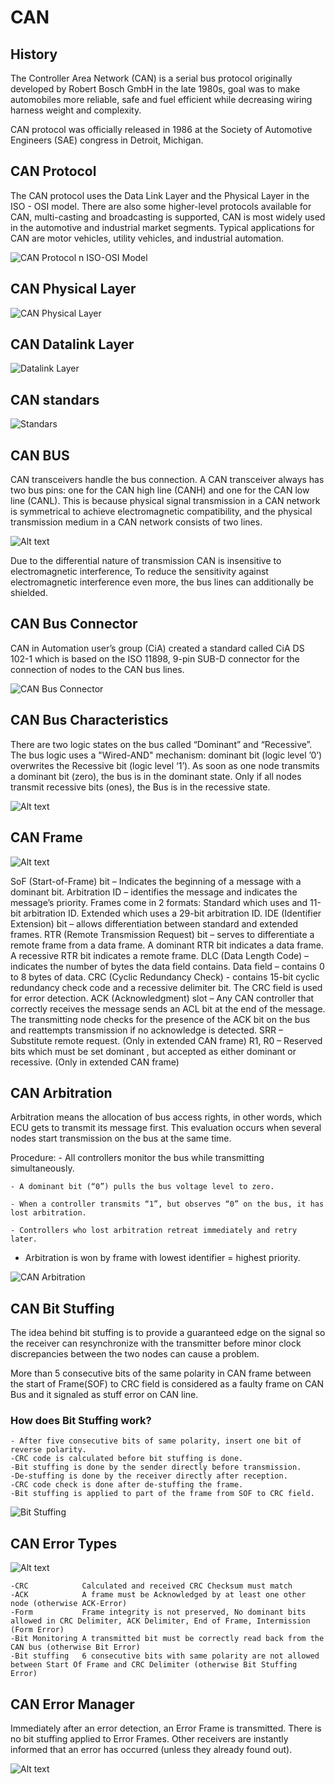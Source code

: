 # CAN

## History
The Controller Area Network (CAN) is a serial bus protocol originally developed by Robert Bosch GmbH in the late 1980s, goal was to make automobiles more reliable, safe and fuel efficient while decreasing wiring harness weight and complexity.

CAN protocol was officially released in 1986 at the Society of Automotive Engineers (SAE) congress in Detroit, Michigan.

## CAN Protocol 

The CAN protocol uses the Data Link Layer and the Physical Layer in the ISO - OSI model. There are also some higher-level protocols available for CAN, multi-casting and broadcasting is supported, CAN is most widely used in the automotive and industrial market segments. Typical applications for CAN are motor vehicles, utility vehicles, and industrial automation. 

![CAN Protocol n ISO-OSI Model](./media/image-1.png)

## CAN Physical Layer

![CAN Physical Layer](./media/image-2.png)

## CAN Datalink Layer

![Datalink Layer](./media/image-3.png)

## CAN standars

![Standars](./media/image-4.png)

## CAN BUS
CAN transceivers handle the bus connection. A CAN transceiver always has two bus pins: one for the CAN high line (CANH) and one for the CAN low line (CANL). This is because physical signal transmission in a CAN network is symmetrical to achieve electromagnetic compatibility, and the physical transmission medium in a CAN network consists of two lines.

![Alt text](./media/image-5.png)

Due to the differential nature of transmission CAN is insensitive to electromagnetic interference, To reduce the sensitivity against electromagnetic interference even more, the bus lines can additionally be shielded.

## CAN Bus Connector

CAN in Automation user’s group (CiA) created a standard called CiA DS 102-1 which is based on the ISO 11898, 9-pin SUB-D connector for the connection of nodes to the CAN bus lines.


![CAN Bus Connector](./media/image-6.png)

## CAN Bus Characteristics

There are two logic states on the bus called “Dominant” and “Recessive”.
The bus logic uses a "Wired-AND" mechanism:
dominant bit (logic level ’0’) overwrites the Recessive bit (logic level ‘1’).
As soon as one node transmits a dominant bit (zero), the bus is in the dominant state.
Only if all nodes transmit recessive bits (ones), the Bus is in the recessive state.

![Alt text](./media/image-7.png)

## CAN Frame

![Alt text](./media/image-8.png)

SoF (Start-of-Frame) bit – Indicates the beginning  of a message with a dominant bit.
Arbitration ID – identifies the message and indicates the message’s priority. Frames come in 2 formats:
Standard which uses and 11-bit arbitration ID.
Extended which uses a 29-bit arbitration ID.
IDE (Identifier Extension) bit – allows differentiation between standard and extended frames.
RTR (Remote Transmission Request) bit – serves to differentiate a remote frame from a data frame. A dominant RTR bit indicates a data frame. A recessive RTR bit indicates a remote frame.
DLC (Data Length Code) – indicates the number of bytes the data field contains.
Data field – contains 0 to 8 bytes of data.
CRC (Cyclic Redundancy Check) -  contains 15-bit cyclic redundancy check code and a recessive delimiter bit. The CRC field is used for error detection.
ACK (Acknowledgment) slot – Any CAN controller that correctly receives the message sends an ACL bit  at the end of the message. The transmitting node checks for the presence of the ACK bit on the bus and reattempts transmission if no acknowledge is detected. 
SRR – Substitute remote request. (Only in extended CAN frame)
R1, R0 – Reserved bits which must be set dominant , but accepted as either dominant or recessive. (Only in extended CAN frame)

## CAN Arbitration

Arbitration means the allocation of bus access rights, in other words, which ECU gets to transmit its message first. This evaluation occurs when several nodes start transmission on the bus at the same time.

Procedure:
    - All controllers monitor the bus while transmitting simultaneously.

    - A dominant bit (“0”) pulls the bus voltage level to zero.

    - When a controller transmits “1”, but observes “0” on the bus, it has lost arbitration.

    - Controllers who lost arbitration retreat immediately and retry later.

-   Arbitration is won by frame with lowest identifier = highest priority.

![CAN Arbitration](./media/image-9.png)

## CAN Bit Stuffing 

The idea behind bit stuffing is to provide a guaranteed edge on the signal so the receiver can resynchronize with the transmitter before minor clock discrepancies between the two nodes can cause a problem.

More than 5 consecutive bits of the same polarity in CAN frame between the start of Frame(SOF) to CRC field is considered as a faulty frame on CAN Bus and it signaled as stuff error on CAN line.

### How does Bit Stuffing work?
    - After five consecutive bits of same polarity, insert one bit of reverse polarity.
    -CRC code is calculated before bit stuffing is done.
    -Bit stuffing is done by the sender directly before transmission.
    -De-stuffing is done by the receiver directly after reception.
    -CRC code check is done after de-stuffing the frame.
    -Bit stuffing is applied to part of the frame from SOF to CRC field.


![Bit Stuffing ](./media/image-10.png)


## CAN Error Types

![Alt text](./media/image-11.png)

    -CRC            Calculated and received CRC Checksum must match
    -ACK            A frame must be Acknowledged by at least one other node (otherwise ACK-Error)
    -Form           Frame integrity is not preserved, No dominant bits allowed in CRC Delimiter, ACK Delimiter, End of Frame, Intermission (Form Error)
    -Bit Monitoring A transmitted bit must be correctly read back from the CAN bus (otherwise Bit Error) 
    -Bit stuffing   6 consecutive bits with same polarity are not allowed between Start Of Frame and CRC Delimiter (otherwise Bit Stuffing Error)

## CAN Error Manager
Immediately after an error detection, an Error Frame is transmitted.
There is no bit stuffing applied to Error Frames.
Other receivers are instantly informed that an error has occurred (unless they already found out).

![Alt text](./media/image-12.png)


